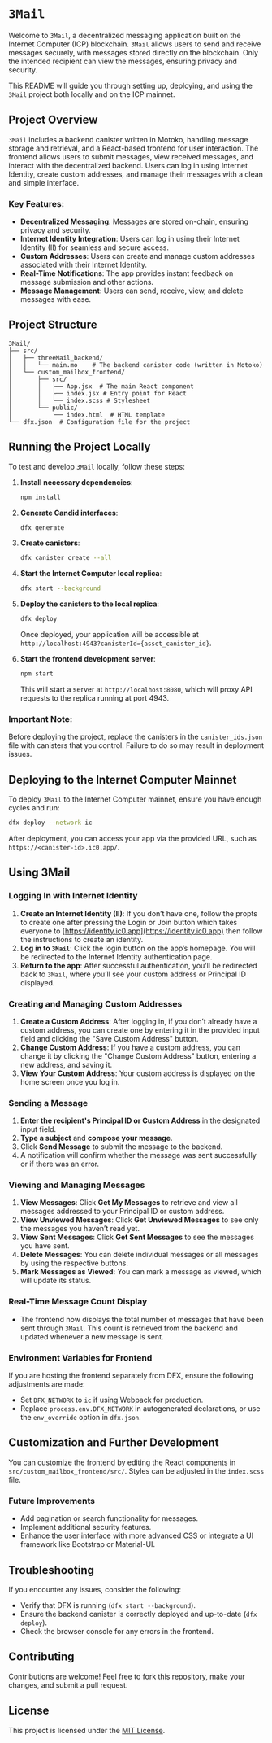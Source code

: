 
# `3Mail`

Welcome to `3Mail`, a decentralized messaging application built on the Internet Computer (ICP) blockchain. `3Mail` allows users to send and receive messages securely, with messages stored directly on the blockchain. Only the intended recipient can view the messages, ensuring privacy and security.

This README will guide you through setting up, deploying, and using the `3Mail` project both locally and on the ICP mainnet.

## Project Overview

`3Mail` includes a backend canister written in Motoko, handling message storage and retrieval, and a React-based frontend for user interaction. The frontend allows users to submit messages, view received messages, and interact with the decentralized backend. Users can log in using Internet Identity, create custom addresses, and manage their messages with a clean and simple interface.

### Key Features:

- **Decentralized Messaging**: Messages are stored on-chain, ensuring privacy and security.
- **Internet Identity Integration**: Users can log in using their Internet Identity (II) for seamless and secure access.
- **Custom Addresses**: Users can create and manage custom addresses associated with their Internet Identity.
- **Real-Time Notifications**: The app provides instant feedback on message submission and other actions.
- **Message Management**: Users can send, receive, view, and delete messages with ease.

## Project Structure

```plaintext
3Mail/
├── src/
│   ├── threeMail_backend/
│   │   └── main.mo    # The backend canister code (written in Motoko)
│   └── custom_mailbox_frontend/
│       ├── src/
│       │   ├── App.jsx  # The main React component
│       │   ├── index.jsx # Entry point for React
│       │   └── index.scss # Stylesheet
│       └── public/
│           └── index.html  # HTML template
└── dfx.json  # Configuration file for the project
```

## Running the Project Locally

To test and develop `3Mail` locally, follow these steps:

1. **Install necessary dependencies**:
   ```bash
   npm install
   ```

2. **Generate Candid interfaces**:
   ```bash
   dfx generate
   ```

3. **Create canisters**:
   ```bash
   dfx canister create --all
   ```

4. **Start the Internet Computer local replica**:
   ```bash
   dfx start --background
   ```

5. **Deploy the canisters to the local replica**:
   ```bash
   dfx deploy
   ```

   Once deployed, your application will be accessible at `http://localhost:4943?canisterId={asset_canister_id}`.

6. **Start the frontend development server**:
   ```bash
   npm start
   ```

   This will start a server at `http://localhost:8080`, which will proxy API requests to the replica running at port 4943.

### Important Note:
Before deploying the project, replace the canisters in the `canister_ids.json` file with canisters that you control. Failure to do so may result in deployment issues.

## Deploying to the Internet Computer Mainnet

To deploy `3Mail` to the Internet Computer mainnet, ensure you have enough cycles and run:

```bash
dfx deploy --network ic
```

After deployment, you can access your app via the provided URL, such as `https://<canister-id>.ic0.app/`.

## Using 3Mail

### Logging In with Internet Identity

1. **Create an Internet Identity (II)**: If you don’t have one, follow the propts to create one after pressing the Login or Join button which takes everyone to [https://identity.ic0.app](https://identity.ic0.app) then follow the instructions to create an identity.
2. **Log in to `3Mail`**: Click the login button on the app’s homepage. You will be redirected to the Internet Identity authentication page.
3. **Return to the app**: After successful authentication, you’ll be redirected back to `3Mail`, where you’ll see your custom address or Principal ID displayed.

### Creating and Managing Custom Addresses

1. **Create a Custom Address**: After logging in, if you don’t already have a custom address, you can create one by entering it in the provided input field and clicking the "Save Custom Address" button.
2. **Change Custom Address**: If you have a custom address, you can change it by clicking the "Change Custom Address" button, entering a new address, and saving it.
3. **View Your Custom Address**: Your custom address is displayed on the home screen once you log in.

### Sending a Message

1. **Enter the recipient's Principal ID or Custom Address** in the designated input field.
2. **Type a subject** and **compose your message**.
3. Click **Send Message** to submit the message to the backend.
4. A notification will confirm whether the message was sent successfully or if there was an error.

### Viewing and Managing Messages

1. **View Messages**: Click **Get My Messages** to retrieve and view all messages addressed to your Principal ID or custom address.
2. **View Unviewed Messages**: Click **Get Unviewed Messages** to see only the messages you haven’t read yet.
3. **View Sent Messages**: Click **Get Sent Messages** to see the messages you have sent.
4. **Delete Messages**: You can delete individual messages or all messages by using the respective buttons.
5. **Mark Messages as Viewed**: You can mark a message as viewed, which will update its status.

### Real-Time Message Count Display

- The frontend now displays the total number of messages that have been sent through `3Mail`. This count is retrieved from the backend and updated whenever a new message is sent.

### Environment Variables for Frontend

If you are hosting the frontend separately from DFX, ensure the following adjustments are made:

- Set `DFX_NETWORK` to `ic` if using Webpack for production.
- Replace `process.env.DFX_NETWORK` in autogenerated declarations, or use the `env_override` option in `dfx.json`.

## Customization and Further Development

You can customize the frontend by editing the React components in `src/custom_mailbox_frontend/src/`. Styles can be adjusted in the `index.scss` file.

### Future Improvements

- Add pagination or search functionality for messages.
- Implement additional security features.
- Enhance the user interface with more advanced CSS or integrate a UI framework like Bootstrap or Material-UI.

## Troubleshooting

If you encounter any issues, consider the following:

- Verify that DFX is running (`dfx start --background`).
- Ensure the backend canister is correctly deployed and up-to-date (`dfx deploy`).
- Check the browser console for any errors in the frontend.

## Contributing

Contributions are welcome! Feel free to fork this repository, make your changes, and submit a pull request.

## License

This project is licensed under the [MIT License](LICENSE).